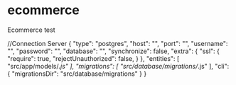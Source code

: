 # ecommerce
Ecommerce test

//Connection Server
{
    "type": "postgres",
    "host": "",
    "port": "",
    "username": "",
    "password": "",
    "database": "",
    "synchronize": false,
    "extra": {
        "ssl": {
            "require": true,
            "rejectUnauthorized": false,
        }
    },
    "entities": [
        "src/app/models/*.js"
    ],
    "migrations": [
        "src/database/migrations/*.js"
    ],
    "cli": {
        "migrationsDir": "src/database/migrations"
    }
}